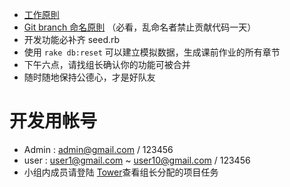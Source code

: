 * [工作原則](https://github.com/xingrowth/fullstack-course/wiki/%E5%9C%98%E9%9A%8A%E5%B7%A5%E4%BD%9C%E5%8E%9F%E5%89%87)
* [Git branch 命名原則](https://github.com/xingrowth/fullstack-course/wiki/Git-branch-%E5%91%BD%E5%90%8D%E8%A6%8F%E5%89%87) （必看，乱命名者禁止贡献代码一天）
* 开发功能必补齐 seed.rb
* 使用 `rake db:reset` 可以建立模拟数据，生成课前作业的所有章节
* 下午六点，请找组长确认你的功能可被合并
* 随时随地保持公德心，才是好队友

# 开发用帐号

* Admin : admin@gmail.com / 123456
* user : user1@gmail.com ~ user10@gmail.com / 123456
* 小组内成员请登陆 [Tower](https://tower.im/projects/4662ebd7b07a498cb4ec0b17acf8c318/)查看组长分配的项目任务